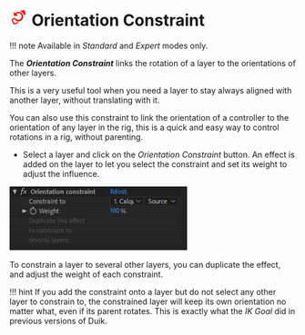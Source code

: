 # ![Constraints Icon](img/duik-icons/orientationconstraint-icon-r.png) Orientation Constraint

!!! note
    Available in _Standard_ and _Expert_ modes only.
    
The ***Orientation Constraint*** links the rotation of a layer to the orientations of other layers.

This is a very useful tool when you need a layer to stay always aligned with another layer, without translating with it.

You can also use this constraint to link the orientation of a controller to the orientation of any layer in the rig, this is a quick and easy way to control rotations in a rig, without parenting.

- Select a layer and click on the *Orientation Constraint* button.
An effect is added on the layer to let you select the constraint and set its weight to adjust the influence.

![](img/duik-screenshots/S-Rigging/S-Rigging-Constraints/OrientationConstraint-effect.PNG)

To constrain a layer to several other layers, you can duplicate the effect, and adjust the weight of each constraint.

!!! hint
    If you add the constraint onto a layer but do not select any other layer to constrain to, the constrained layer will keep its own orientation no matter what, even if its parent rotates. This is exactly what the *IK Goal* did in previous versions of Duik.
